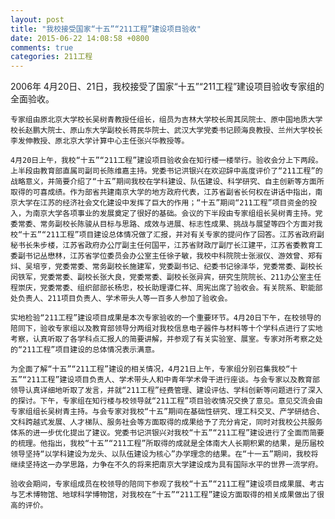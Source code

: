 ```yaml
---
layout: post
title: "我校接受国家“十五”“211工程”建设项目验收"
date: 2015-06-22 14:08:58 +0800
comments: true
categories: 211工程
---
```



   2006年 4月20日、21日，我校接受了国家“十五”“211工程”建设项目验收专家组的全面验收。

    专家组由原北京大学校长吴树青教授任组长，组员为吉林大学校长周其凤院士、原中国地质大学校长赵鹏大院士、原山东大学副校长蒋民华院士、武汉大学党委书记顾海良教授、兰州大学校长李发伸教授、原北京大学计算中心主任张兴华教授等。

    4月20日上午，我校“十五”“211工程”建设项目验收会在知行楼一楼举行。验收会分上下两段。上半段由教育部直属司副司长陈维嘉主持。党委书记洪银兴在欢迎辞中高度评价了“211工程”的战略意义，并简要介绍了“十五”期间我校在学科建设、队伍建设、科学研究、自主创新等方面所取得的可喜成绩。作为部省共建南京大学的地方政府代表，江苏省副省长何权在讲话中指出，南京大学在江苏的经济社会文化建设中发挥了巨大的作用；“十五”期间“211工程”项目资金的投入，为南京大学各项事业的发展奠定了很好的基础。会议的下半段由专家组组长吴树青主持。党委常委、常务副校长陈骏从目标与思路、成效与进展、标志性成果、挑战与展望等四个方面对我校“十五”“211工程”项目建设总体情况做了汇报，并对有关专家的提问作了回答。江苏省政府副秘书长朱步楼，江苏省政府办公厅副主任何国平，江苏省财政厅副厅长江建平，江苏省委教育工委副书记丛懋林，江苏省学位委员会办公室主任徐子敏，我校中科院院士张淑仪、游效曾、郑有炓、吴培亨，党委常委、常务副校长施建军，党委副书记、纪委书记徐泽华，党委常委、副校长闵铁军，党委常委、副校长张大良，党委常委、副校长张异宾，研究生院院长、211办公室主任程崇庆，党委常委、组织部部长杨忠，校长助理谭仁祥、周宪出席了验收会。有关院系、职能部处负责人、211项目负责人、学术带头人等一百多人参加了验收会。

    实地检验“211工程”建设项目成果是本次专家验收的一个重要环节。4月20日下午，在校领导的陪同下，验收专家组以及教育部领导分两组对我校信息电子器件与材料等十个学科点进行了实地考察，认真听取了各学科点汇报人的简要讲解，并参观了有关实验室、展室。专家对所考察之处的“211工程”项目建设的总体情况表示满意。

    为全面了解“十五”“211工程”建设的相关情况，4月21日上午，专家组分别召集我校“十五”“211工程”建设项目负责人、学术带头人和中青年学术骨干进行座谈。与会专家以及教育部领导认真详细地听取了发言，并就“211工程”经费管理、建设评估、学科创新等问题进行了深入的探讨。下午，专家组在知行楼与校领导就“211工程”项目验收情况交换了意见。意见交流会由专家组组长吴树青主持。与会专家对我校“十五”期间在基础性研究、理工科交叉、产学研结合、文科跨越式发展、人才梯队、服务社会等方面取得的成果给予了充分肯定，同时对我校公共服务体系的进一步优化提出了建议。党委书记洪银兴对我校“十五”“211工程”建设进行了全面而简要的梳理。他指出，我校“十五”“211工程”所取得的成就是全体南大人长期积累的结果，是历届校领导坚持“以学科建设为龙头、以队伍建设为核心”办学理念的结果。在“十一五”期间，我校将继续坚持这一办学思路，力争在不久的将来把南京大学建设成为具有国际水平的世界一流学府。

    验收会期间，专家组成员在校领导的陪同下参观了我校“十五”“211工程”建设项目成果展、考古与艺术博物馆、地球科学博物馆，对我校在“十五”“211工程”建设方面取得的相关成果做出了很高的评价。

